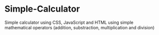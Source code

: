 # Simple-Calculator
Simple calculator using CSS, JavaScript and HTML using simple mathematical operators (addition, substraction, multiplication and division)
